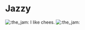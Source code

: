 # Jazzy
![:the_jam:](https://cdn.discordapp.com/emojis/745354525958996138.gif?v=1) I like chees. ![:the_jam:](https://cdn.discordapp.com/emojis/745354525958996138.gif?v=1)
